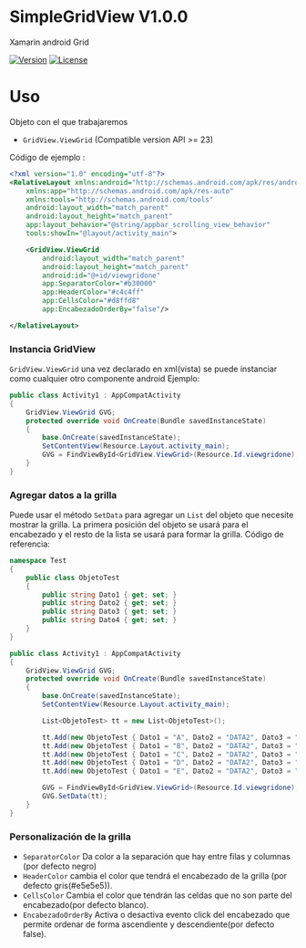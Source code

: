# SimpleGridView V1.0.0
Xamarin android Grid

[![Version](https://img.shields.io/nuget/v/SimpleGridView)](https://www.nuget.org/packages/SimpleGridView/)
[![License](https://img.shields.io/github/license/Rainbowdashx1/SimpleGridView)](https://github.com/Rainbowdashx1/SimpleGridView/blob/master/LICENSE.md)

# Uso
Objeto con el que trabajaremos 
* `GridView.ViewGrid` (Compatible version API >= 23) 

Código de ejemplo : 

```xml
<?xml version="1.0" encoding="utf-8"?>
<RelativeLayout xmlns:android="http://schemas.android.com/apk/res/android"
    xmlns:app="http://schemas.android.com/apk/res-auto"
    xmlns:tools="http://schemas.android.com/tools"
    android:layout_width="match_parent"
    android:layout_height="match_parent"
    app:layout_behavior="@string/appbar_scrolling_view_behavior"
    tools:showIn="@layout/activity_main">

    <GridView.ViewGrid
        android:layout_width="match_parent"
        android:layout_height="match_parent"
        android:id="@+id/viewgridone"
        app:SeparatorColor="#b30000"
        app:HeaderColor="#c4c4ff"
        app:CellsColor="#d8ffd8"
        app:EncabezadoOrderBy="false"/>

</RelativeLayout>
```
### Instancia GridView
`GridView.ViewGrid` una vez declarado en xml(vista) se puede instanciar como cualquier otro componente android 
Ejemplo: 
```csharp
public class Activity1 : AppCompatActivity
{
    GridView.ViewGrid GVG;
    protected override void OnCreate(Bundle savedInstanceState)
    {
        base.OnCreate(savedInstanceState);
        SetContentView(Resource.Layout.activity_main);
        GVG = FindViewById<GridView.ViewGrid>(Resource.Id.viewgridone);
    }
}
```
### Agregar datos a la grilla
Puede usar el método `SetData` para agregar un `List` del objeto que necesite mostrar la grilla.
La primera posición del objeto se usará para el encabezado y el resto de la lista se usará para formar la grilla.
Código de referencia:
```csharp
namespace Test
{
    public class ObjetoTest
    {
        public string Dato1 { get; set; }
        public string Dato2 { get; set; }
        public string Dato3 { get; set; }
        public string Dato4 { get; set; }
    }
}
```
```csharp
public class Activity1 : AppCompatActivity
{
    GridView.ViewGrid GVG;
    protected override void OnCreate(Bundle savedInstanceState)
    {
        base.OnCreate(savedInstanceState);
        SetContentView(Resource.Layout.activity_main);

        List<ObjetoTest> tt = new List<ObjetoTest>();

        tt.Add(new ObjetoTest { Dato1 = "A", Dato2 = "DATA2", Dato3 = "DATA3", Dato4 = "DATA4" });
        tt.Add(new ObjetoTest { Dato1 = "B", Dato2 = "DATA2", Dato3 = "DATA3", Dato4 = "DATA4" });
        tt.Add(new ObjetoTest { Dato1 = "C", Dato2 = "DATA2", Dato3 = "DATA3", Dato4 = "DATA4" });
        tt.Add(new ObjetoTest { Dato1 = "D", Dato2 = "DATA2", Dato3 = "DATA3", Dato4 = "DATA4" });
        tt.Add(new ObjetoTest { Dato1 = "E", Dato2 = "DATA2", Dato3 = "DATA3", Dato4 = "DATA4" });

        GVG = FindViewById<GridView.ViewGrid>(Resource.Id.viewgridone);
        GVG.SetData(tt);
    }
}
```

### Personalización de la grilla

* `SeparatorColor` Da color a la separación que hay entre filas y columnas (por defecto negro)
* `HeaderColor` cambia el color que tendrá el encabezado de la grilla (por defecto gris(#e5e5e5)).
* `CellsColor` Cambia el color que tendrán las celdas que no son parte del encabezado(por defecto blanco).
* `EncabezadoOrderBy` Activa o desactiva evento click del encabezado que permite ordenar de forma ascendiente y descendiente(por defecto false).
